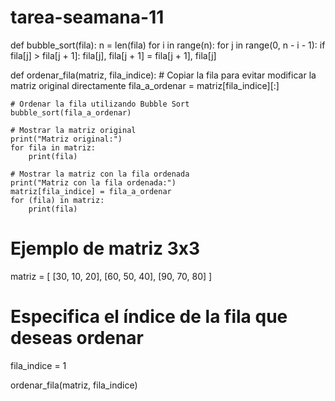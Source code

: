# tarea-seamana-11
def bubble_sort(fila):
    n = len(fila)
    for i in range(n):
        for j in range(0, n - i - 1):
            if fila[j] > fila[j + 1]:
                fila[j], fila[j + 1] = fila[j + 1], fila[j]

def ordenar_fila(matriz, fila_indice):
    # Copiar la fila para evitar modificar la matriz original directamente
    fila_a_ordenar = matriz[fila_indice][:]

    # Ordenar la fila utilizando Bubble Sort
    bubble_sort(fila_a_ordenar)

    # Mostrar la matriz original
    print("Matriz original:")
    for fila in matriz:
        print(fila)

    # Mostrar la matriz con la fila ordenada
    print("Matriz con la fila ordenada:")
    matriz[fila_indice] = fila_a_ordenar
    for (fila) in matriz:
        print(fila)


# Ejemplo de matriz 3x3
matriz = [
    [30, 10, 20],
    [60, 50, 40],
    [90, 70, 80]
]

# Especifica el índice de la fila que deseas ordenar
fila_indice = 1

ordenar_fila(matriz, fila_indice)
